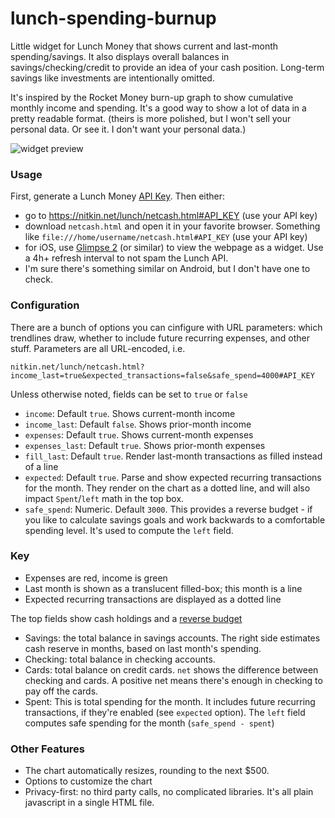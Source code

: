 # lunch-spending-burnup
Little widget for Lunch Money that shows current and last-month spending/savings.
It also displays overall balances in savings/checking/credit to provide an idea of
your cash position. Long-term savings like investments are intentionally omitted.

It's inspired by the Rocket Money burn-up graph to show cumulative monthly income
and spending. It's a good way to show a lot of data in a pretty readable format.
(theirs is more polished, but I won't sell your personal data. Or see it.
I don't want your personal data.)

<img alt="widget preview" src="https://github.com/user-attachments/assets/c4cd1a00-06a5-42af-bb75-f2ff44455e42" />

### Usage
First, generate a Lunch Money [API Key](https://my.lunchmoney.app/developers). Then either:
 - go to https://nitkin.net/lunch/netcash.html#API_KEY (use your API key)
 - download `netcash.html` and open it in your favorite browser. Something like
   `file:///home/username/netcash.html#API_KEY` (use your API key)
 - for iOS, use [Glimpse 2](https://apps.apple.com/us/app/glimpse-2/id1524217845) (or similar)
   to view the webpage as a widget. Use a 4h+ refresh interval to not spam the Lunch API.
 - I'm sure there's something similar on Android, but I don't have one to check.

### Configuration
There are a bunch of options you can cinfigure with URL parameters: which trendlines draw,
whether to include future recurring expenses, and other stuff. Parameters are all URL-encoded, i.e.
```
nitkin.net/lunch/netcash.html?income_last=true&expected_transactions=false&safe_spend=4000#API_KEY
```

Unless otherwise noted, fields can be set to `true` or `false`
 - `income`: Default `true`. Shows current-month income
 - `income_last`: Default `false`. Shows prior-month income
 - `expenses`: Default `true`. Shows current-month expenses
 - `expenses_last`: Default `true`. Shows prior-month expenses
 - `fill_last`: Default `true`. Render last-month transactions as filled instead of a line
 - `expected`: Default `true`. Parse and show expected
        recurring transactions for the month. They render on the chart as a dotted line,
        and will also impact `Spent`/`left` math in the top box.
 - `safe_spend`: Numeric. Default `3000`. This provides a reverse budget -
        if you like to calculate savings goals and work backwards to
        a comfortable spending level. It's used to compute the `left` field.

### Key
 - Expenses are red, income is green
 - Last month is shown as a translucent filled-box; this month is a line
 - Expected recurring transactions are displayed as a dotted line

The top fields show cash holdings and a [reverse budget](https://lunchmoney.app/blog/pay-yourself-first-reverse-budgeting)
 - Savings: the total balance in savings accounts. The right side
   estimates cash reserve in months, based on last month's spending.
 - Checking: total balance in checking accounts.
 - Cards: total balance on credit cards. `net` shows the difference
   between checking and cards. A positive net means there's
   enough in checking to pay off the cards.
 - Spent: This is total spending for the month. It includes future
   recurring transactions, if they're enabled (see `expected` option).
   The `left` field computes safe spending for the month (`safe_spend - spent`)
   
### Other Features
 - The chart automatically resizes, rounding to the next $500.
 - Options to customize the chart
 - Privacy-first: no third party calls, no complicated libraries.
   It's all plain javascript in a single HTML file.

